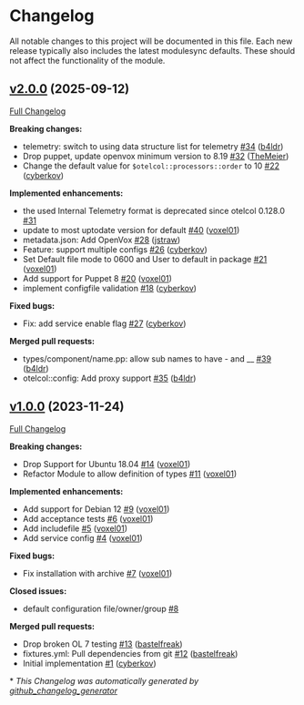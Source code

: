 # Changelog

All notable changes to this project will be documented in this file.
Each new release typically also includes the latest modulesync defaults.
These should not affect the functionality of the module.

## [v2.0.0](https://github.com/voxpupuli/puppet-otelcol/tree/v2.0.0) (2025-09-12)

[Full Changelog](https://github.com/voxpupuli/puppet-otelcol/compare/v1.0.0...v2.0.0)

**Breaking changes:**

- telemetry: switch to using data structure list for telemetry [\#34](https://github.com/voxpupuli/puppet-otelcol/pull/34) ([b4ldr](https://github.com/b4ldr))
- Drop puppet, update openvox minimum version to 8.19 [\#32](https://github.com/voxpupuli/puppet-otelcol/pull/32) ([TheMeier](https://github.com/TheMeier))
- Change the default value for `$otelcol::processors::order` to 10 [\#22](https://github.com/voxpupuli/puppet-otelcol/pull/22) ([cyberkov](https://github.com/cyberkov))

**Implemented enhancements:**

- the used Internal Telemetry format is deprecated since otelcol 0.128.0 [\#31](https://github.com/voxpupuli/puppet-otelcol/issues/31)
- update to most uptodate version for default [\#40](https://github.com/voxpupuli/puppet-otelcol/pull/40) ([voxel01](https://github.com/voxel01))
- metadata.json: Add OpenVox [\#28](https://github.com/voxpupuli/puppet-otelcol/pull/28) ([jstraw](https://github.com/jstraw))
- Feature: support multiple configs [\#26](https://github.com/voxpupuli/puppet-otelcol/pull/26) ([cyberkov](https://github.com/cyberkov))
- Set Default file mode to 0600 and User to default in package [\#21](https://github.com/voxpupuli/puppet-otelcol/pull/21) ([voxel01](https://github.com/voxel01))
- Add support for Puppet 8 [\#20](https://github.com/voxpupuli/puppet-otelcol/pull/20) ([voxel01](https://github.com/voxel01))
- implement configfile validation [\#18](https://github.com/voxpupuli/puppet-otelcol/pull/18) ([cyberkov](https://github.com/cyberkov))

**Fixed bugs:**

- Fix: add service enable flag [\#27](https://github.com/voxpupuli/puppet-otelcol/pull/27) ([cyberkov](https://github.com/cyberkov))

**Merged pull requests:**

- types/component/name.pp: allow sub names to have - and \_\_ [\#39](https://github.com/voxpupuli/puppet-otelcol/pull/39) ([b4ldr](https://github.com/b4ldr))
- otelcol::config: Add proxy support [\#35](https://github.com/voxpupuli/puppet-otelcol/pull/35) ([b4ldr](https://github.com/b4ldr))

## [v1.0.0](https://github.com/voxpupuli/puppet-otelcol/tree/v1.0.0) (2023-11-24)

[Full Changelog](https://github.com/voxpupuli/puppet-otelcol/compare/d13c240d1433ac4a0d925dddb33b0bd9250f87ef...v1.0.0)

**Breaking changes:**

- Drop Support for Ubuntu 18.04 [\#14](https://github.com/voxpupuli/puppet-otelcol/pull/14) ([voxel01](https://github.com/voxel01))
- Refactor Module to allow definition of types [\#11](https://github.com/voxpupuli/puppet-otelcol/pull/11) ([voxel01](https://github.com/voxel01))

**Implemented enhancements:**

- Add support for Debian 12 [\#9](https://github.com/voxpupuli/puppet-otelcol/pull/9) ([voxel01](https://github.com/voxel01))
- Add acceptance tests [\#6](https://github.com/voxpupuli/puppet-otelcol/pull/6) ([voxel01](https://github.com/voxel01))
- Add includefile [\#5](https://github.com/voxpupuli/puppet-otelcol/pull/5) ([voxel01](https://github.com/voxel01))
- Add service config [\#4](https://github.com/voxpupuli/puppet-otelcol/pull/4) ([voxel01](https://github.com/voxel01))

**Fixed bugs:**

- Fix installation with archive [\#7](https://github.com/voxpupuli/puppet-otelcol/pull/7) ([voxel01](https://github.com/voxel01))

**Closed issues:**

- default configuration file/owner/group [\#8](https://github.com/voxpupuli/puppet-otelcol/issues/8)

**Merged pull requests:**

- Drop broken OL 7 testing [\#13](https://github.com/voxpupuli/puppet-otelcol/pull/13) ([bastelfreak](https://github.com/bastelfreak))
- fixtures.yml: Pull dependencies from git [\#12](https://github.com/voxpupuli/puppet-otelcol/pull/12) ([bastelfreak](https://github.com/bastelfreak))
- Initial implementation [\#1](https://github.com/voxpupuli/puppet-otelcol/pull/1) ([cyberkov](https://github.com/cyberkov))



\* *This Changelog was automatically generated by [github_changelog_generator](https://github.com/github-changelog-generator/github-changelog-generator)*
